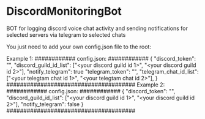 # DiscordMonitoringBot

BOT for logging discord voice chat activity and sending notifications for selected servers via telegram to selected chats

You just need to add your own config.json file to the root:

Example 1:
############ config.json: ############
{
    "discord_token": "<your discord bot token>",
    "discord_guild_id_list": ["<your discord guild id 1>", "<your discord guild id 2>"],
    "notify_telegram": true
    "telegram_token": "<your telegram bot token>",
    "telegram_chat_id_list": ["<your telegtam chat id 1>", "<your telegtam chat id 2>"],
}
######################################
Example 2:
############ config.json: ############
{
    "discord_token": "<your discord bot token>",
    "discord_guild_id_list": ["<your discord guild id 1>", "<your discord guild id 2>"],
    "notify_telegram": false
}
######################################
